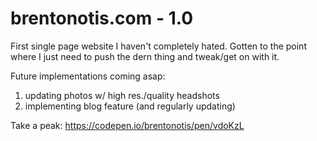 # brentonotis.com - 1.0

First single page website I haven't completely hated. Gotten to the point where I just need to push the dern thing and tweak/get on with it.

Future implementations coming asap:

1) updating photos w/ high res./quality headshots
2) implementing blog feature (and regularly updating)

Take a peak: https://codepen.io/brentonotis/pen/vdoKzL
